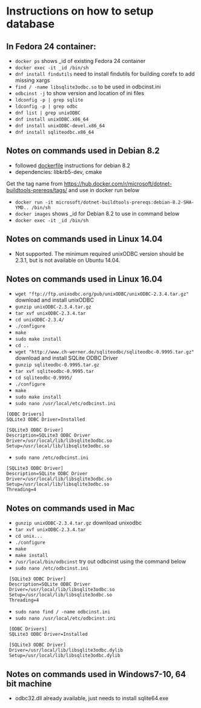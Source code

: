 ﻿# Instructions on how to setup database

## In Fedora 24 container:
- `docker ps` shows _id of existing Fedora 24 container
- `docker exec -it _id /bin/sh`
- `dnf install findutils` need to install findutils for building corefx to add missing xargs
- `find / -name libsqlite3odbc.so` to be used in odbcinst.ini
- `odbcinst -j` to show version and location of ini files
- `ldconfig -p | grep sqlite`
- `ldconfig -p | grep odbc`
- `dnf list | grep unixODBC`
- `dnf install unixODBC.x86_64`
- `dnf install unixODBC-devel.x86_64`
- `dnf install sqliteodbc.x86_64`

## Notes on commands used in Debian 8.2
- followed [dockerfile](https://github.com/dotnet/dotnet-buildtools-prereqs-docker/blob/master/src/debian/8.2/Dockerfile) instructions for debian 8.2
- dependencies: libkrb5-dev, cmake

Get the tag name from https://hub.docker.com/r/microsoft/dotnet-buildtools-prereqs/tags/ and use in docker run below
- `docker run -it microsoft/dotnet-buildtools-prereqs:debian-8.2-SHA-YMD.. /bin/sh`
- `docker images` shows _id for Debian 8.2 to use in command below
- `docker exec -it _id /bin/sh`

## Notes on commands used in Linux 14.04
- Not supported. The minimum required unixODBC version should be 2.3.1, but is not available on Ubuntu 14.04.

## Notes on commands used in Linux 16.04
- `wget "ftp://ftp.unixodbc.org/pub/unixODBC/unixODBC-2.3.4.tar.gz"` download and install unixODBC
- `gunzip unixODBC-2.3.4.tar.gz`
- `tar xvf unixODBC-2.3.4.tar`
- `cd unixODBC-2.3.4/`
- `./configure`
- `make`
- `sudo make install`
- `cd ..`
- `wget "http://www.ch-werner.de/sqliteodbc/sqliteodbc-0.9995.tar.gz"` download and install SQLite ODBC Driver
- `gunzip sqliteodbc-0.9995.tar.gz`
- `tar xvf sqliteodbc-0.9995.tar`
- `cd sqliteodbc-0.9995/`
- `./configure`
- `make`
- `sudo make install`
- `sudo nano /usr/local/etc/odbcinst.ini`

```
[ODBC Drivers]
SQLite3 ODBC Driver=Installed

[SQLite3 ODBC Driver]
Description=SQLite3 ODBC Driver
Driver=/usr/local/lib/libsqlite3odbc.so
Setup=/usr/local/lib/libsqlite3odbc.so
```

- `sudo nano /etc/odbcinst.ini`

```
[SQLite3 ODBC Driver]
Description=SQLite ODBC Driver
Driver=/usr/local/lib/libsqlite3odbc.so
Setup=/usr/local/lib/libsqlite3odbc.so
Threading=4
```

## Notes on commands used in Mac 
- `gunzip unixODBC-2.3.4.tar.gz` download unixodbc
- `tar xvf unixODBC-2.3.4.tar`
- `cd unix...`
- `./configure`
- `make`
- `make install`
- `/usr/local/bin/odbcinst` try out odbcinst using the command below
- `sudo nano /etc/odbcinst.ini`

```
 [SQLite3 ODBC Driver]
 Description=SQLite ODBC Driver
 Driver=/usr/local/lib/libsqlite3odbc.so
 Setup=/usr/local/lib/libsqlite3odbc.so
 Threading=4
```

- `sudo nano find / -name odbcinst.ini`
- `sudo nano /usr/local/etc/odbcinst.ini`

```
 [ODBC Drivers]
 SQLite3 ODBC Driver=Installed

 [SQLite3 ODBC Driver]
 Driver=/usr/local/lib/libsqlite3odbc.dylib
 Setup=/usr/local/lib/libsqlite3odbc.dylib
```

## Notes on commands used in Windows7-10, 64 bit machine
- odbc32.dll already available, just needs to install sqlite64.exe

